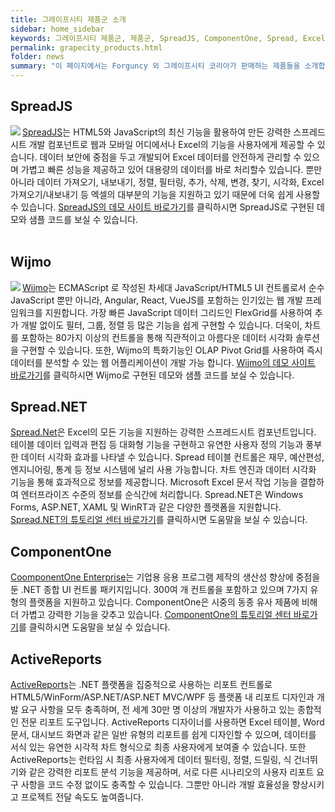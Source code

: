 ```yaml
---
title: 그레이프시티 제품군 소개
sidebar: home_sidebar
keywords: 그레이프시티 제품군, 제품군, SpreadJS, ComponentOne, Spread, Excel, 엑셀
permalink: grapecity_products.html
folder: news
summary: "이 페이지에서는 Forguncy 외 그레이프시티 코리아가 판매하는 제품들을 소개합니다. 확장성 있는 컴포넌트를 도입하여 빠르고 규격화된 소프트웨어 개발을 진행해 보세요."
---
```


## SpreadJS

[<img align="left" src="{{site.url}}/images/forguncy5/Round - SpreadJS.png">](https://www.grapecity.co.kr/spreadjs)
[SpreadJS](https://www.grapecity.co.kr/spreadjs)는 HTML5와 JavaScript의 최신 기능을 활용하여 만든 강력한 스프레드시트 개발 컴포넌트로 웹과 모바일 어디에서나 Excel의 기능을 사용자에게 제공할 수 있습니다. 데이터 보안에 중점을 두고 개발되어 Excel 데이터를 안전하게 관리할 수 있으며 가볍고 빠른 성능을 제공하고 있어 대용량의 데이터를 바로 처리할수 있습니다. 뿐만 아니라 데이터 가져오기, 내보내기, 정렬, 필터링, 추가, 삭제, 변경, 찾기, 시각화, Excel 가져오기/내보내기 등 엑셀의 대부분의 기능을 지원하고 있기 때문에 더욱 쉽게 사용할 수 있습니다. [SpreadJS의 데모 사이트 바로가기](https://spreadjs-tutorial.web.app/)를 클릭하시면 SpreadJS로 구현된 데모와 샘플 코드를 보실 수 있습니다.
<br /><br />


## Wijmo

[<img align="left" src="{{site.url}}/images/forguncy5/Round - Wijmo.png">](https://www.grapecity.co.kr/wijmojs)
[Wijmo](https://www.grapecity.co.kr/wijmojs)는 ECMAScript 로 작성된 차세대 JavaScript/HTML5 UI 컨트롤로서 순수 JavaScript 뿐만 아니라, Angular, React, VueJS를 포함하는 인기있는 웹 개발 프레임워크를 지원합니다. 가장 빠른 JavaScript 데이터 그리드인 FlexGrid를 사용하여 추가 개발 없이도 필터, 그룹, 정렬 등 많은 기능을 쉽게 구현할 수 있습니다. 더욱이, 차트를 포함하는 80가지 이상의 컨트롤을 통해 직관적이고 아름다운 데이터 시각화 솔루션을 구현할 수 있습니다. 또한, Wijmo의 특화기능인 OLAP Pivot Grid를 사용하여 즉시 데이터를 분석할 수 있는 웹 어플리케이션이 개발 가능 합니다. [Wijmo의 데모 사이트 바로가기](https://www.grapecity.com/wijmo/demos/)를 클릭하시면 Wijmo로 구현된 데모와 샘플 코드를 보실 수 있습니다.


## Spread.NET

[Spread.Net](https://www.grapecity.co.kr/spreadstudio)은 Excel의 모든 기능을 지원하는 강력한 스프레드시트 컴포넌트입니다. 테이블 데이터 입력과 편집 등 대화형 기능을 구현하고 유연한 사용자 정의 기능과 풍부한 데이터 시각화 효과를 나타낼 수 있습니다. Spread 테이블 컨트롤은 재무, 예산편성, 엔지니어링, 통계 등 정보 시스템에 널리 사용 가능합니다. 차트 엔진과 데이터 시각화 기능을 통해 효과적으로 정보를 제공합니다. Microsoft Excel 문서 작업 기능을 결합하여 엔터프라이즈 수준의 정보를 순식간에 처리합니다. Spread.NET은 Windows Forms, ASP.NET, XAML 및 WinRT과 같은 다양한 플랫폼을 지원합니다. [Spread.NET의 튜토리얼 센터 바로가기](https://grapecity-korea.github.io/SP.NETraining.github.io/index.html)를 클릭하시면 도움말을 보실 수 있습니다.


## ComponentOne

[CoomponentOne Enterprise](https://www.grapecity.co.kr/componentone-enterprise)는 기업용 응용 프로그램 제작의 생산성 향상에 중점을 둔 .NET 종합 UI 컨트롤 패키지입니다. 300여 개 컨트롤을 포함하고 있으며 7가지 유형의 플랫폼을 지원하고 있습니다. ComponentOne은 시중의 동종 유사 제품에 비해 더 가볍고 강력한 기능을 갖추고 있습니다. [ComponentOne의 튜토리얼 센터 바로가기](https://grapecity-korea.github.io/C1Training.github.io/index.html)를 클릭하시면 도움말을 보실 수 있습니다.


## ActiveReports

[ActiveReports](https://www.grapecity.co.kr/activereports)는 .NET 플랫폼을 집중적으로 사용하는 리포트 컨트롤로 HTML5/WinForm/ASP.NET/ASP.NET MVC/WPF 등 플랫폼 내 리포트 디자인과 개발 요구 사항을 모두 충족하며, 전 세계 30만 명 이상의 개발자가 사용하고 있는 종합적인 전문 리포트 도구입니다. ActiveReports 디자이너를 사용하면 Excel 테이블, Word 문서, 대시보드 화면과 같은 일반 유형의 리포트를 쉽게 디자인할 수 있으며, 데이터를 서식 있는 유연한 시각적 차트 형식으로 최종 사용자에게 보여줄 수 있습니다. 또한 ActiveReports는 런타임 시 최종 사용자에게 데이터 필터링, 정렬, 드릴링, 식 건너뛰기와 같은 강력한 리포트 분석 기능을 제공하며, 서로 다른 시나리오의 사용자 리포트 요구 사항을 코드 수정 없이도 충족할 수 있습니다. 그뿐만 아니라 개발 효율성을 향상시키고 프로젝트 전달 속도도 높여줍니다.
